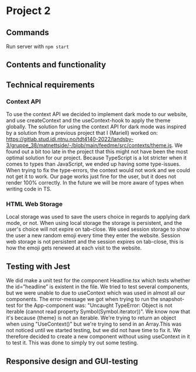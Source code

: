 # Project 2

## Commands

Run server with `npm start`

## Contents and functionality 


## Technical requirements 

### Context API 

To use the context API we decided to implement dark mode to our website, and use createContext and the useContext-hook to apply the theme globally. The solution for using the context API for dark mode was inspired by a solution from a previous project that I (Mariell) worked on: https://gitlab.stud.idi.ntnu.no/tdt4140-2022/landsby-3/gruppe_38/matnettside/-/blob/main/feedme/src/contexts/theme.js. We found out a bit too late in the project that this might not have been the most optimal solution for our project. Because TypeScript is a lot stricter when it comes to types than JavaScript, we ended up having some type-issues. When trying to fix the type-errors, the context would not work and we could not get it to work. Our page works just fine for the user, but it does not render 100% correctly. In the future we will be more aware of types when writing code in TS.  
 
### HTML Web Storage 

Local storage was used to save the users choice in regards to applying dark mode, or not. When using local storage the storage is persistent, and the user's choice will not expire on tab-close. 
We used session storage to show the user a new random emoji every time they enter the website. Session web storage is not persistent and the session expires on tab-close, this is how the emoji gets renewed at each visit to the website. 


## Testing with Jest 

We did make a unit test for the component Headline.tsx which tests whether the id=”headline” is existent in the file. We tried to test several components, but we were unable to due to useContext which was used in almost all our components. The error-message we got when trying to run the snapshot-test for the App-component was: "Uncaught TypeError: Object is not iterable (cannot read property Symbol(Symbol.iterator))". We know now that it's because {theme} is not an iterable. We're trying to return an object when using "UseContext()" but we're trying to send in an Array.This was not noticed until we started testing, but we did not have time to fix it. We therefore decided to create a new component without using useContext in it to test it. This was done to simply try out some testing. 

## Responsive design and GUI-testing 

